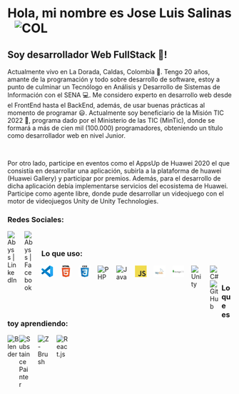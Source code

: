 # Hola, mi nombre es Jose Luis Salinas <img alig="right" alt="COL" width="22px" src="https://cdn-icons-png.flaticon.com/512/197/197575.png" style="padding-left:1rem;">

## Soy desarrollador Web FullStack 🧡!

Actualmente vivo en La Dorada, Caldas, Colombia :wedding:. Tengo 20 años, amante de la programación y todo sobre desarrollo de software, estoy a punto de culminar un Tecnólogo en Análisis y Desarrollo de Sistemas de Información con el SENA :computer:. Me considero experto en desarrollo web desde el FrontEnd hasta el BackEnd, además, de usar buenas prácticas al momento de programar :smiley:. Actualmente soy beneficiario de la Misión TIC 2022 :rocket:, programa dado por el Ministerio de las TIC (MinTic), donde se formará a más de cien mil (100.000) programadores, obteniendo un título como desarrollador web en nivel Junior.

<br>

Por otro lado, participe en eventos como el AppsUp de Huawei 2020 el que consistía en desarrollar una aplicación, subirla a la plataforma de huawei (Huawei Gallery) y participar por premios. Además, para el desarrollo de dicha aplicación debía implementarse servicios del ecosistema de Huawei. Participe como agente libre, donde pude desarrollar un videojuego con el motor de videojuegos Unity de Unity Technologies.

### Redes Sociales:

[<img align="left" alt="Abyss | LinkedIn" width="22px" src="https://cdn-icons.flaticon.com/png/512/3536/premium/3536505.png?token=exp=1648326467~hmac=8e74a3a68484c6191a1ebe61a0b5fe04" style="padding-right:1rem;"/>][linkedin]
[<img align="left" alt="Abyss | Facebook" width="22px" src="https://cdn-icons-png.flaticon.com/512/733/733547.png" style="padding-right:1rem;"/>][facebook]

<br>

### Lo que uso:

<img align="left" alt="Visual Studio Code" width="26px" src="https://raw.githubusercontent.com/github/explore/80688e429a7d4ef2fca1e82350fe8e3517d3494d/topics/visual-studio-code/visual-studio-code.png" style="padding-right:1rem;" />

<img align="left" alt="HTML5" width="26px" src="https://raw.githubusercontent.com/github/explore/80688e429a7d4ef2fca1e82350fe8e3517d3494d/topics/html/html.png" style="padding-right:1rem;" />

<img align="left" alt="CSS3" width="26px" src="https://raw.githubusercontent.com/github/explore/80688e429a7d4ef2fca1e82350fe8e3517d3494d/topics/css/css.png" style="padding-right:1rem;" />

<img align="left" alt="PHP" width="26px" src="https://cdn-icons-png.flaticon.com/512/919/919830.png" style="padding-right:1rem;" />

<img align="left" alt="Java" width="26px" src="https://cdn-icons-png.flaticon.com/512/226/226777.png" style="padding-right:1rem;" />

<img align="left" alt="JavaScript" width="26px" src="https://raw.githubusercontent.com/github/explore/80688e429a7d4ef2fca1e82350fe8e3517d3494d/topics/javascript/javascript.png" style="padding-right:1rem;" />

<img align="left" alt="MySQL" width="26px" src="https://raw.githubusercontent.com/github/explore/80688e429a7d4ef2fca1e82350fe8e3517d3494d/topics/mysql/mysql.png" style="padding-right:1rem;" />

<img align="left" alt="MongoDB" width="26px" src="https://raw.githubusercontent.com/github/explore/80688e429a7d4ef2fca1e82350fe8e3517d3494d/topics/mongodb/mongodb.png" style="padding-right:1rem;" />

<img align="left" alt="Unity" width="26px" src="https://cdn-icons-png.flaticon.com/512/5969/5969347.png" style="padding-right:1rem;" />

<img align="left" alt="C#" width="26px" src="https://cdn-icons-png.flaticon.com/512/6132/6132221.png" style="padding-right:1rem;" />

[<img align="left" alt="GitHub" width="26px" src="https://cdn-icons-png.flaticon.com/512/733/733553.png" />][github]

<br>

### Lo que estoy aprendiendo:

<img align="left" alt="Blender" width="26px" src="https://th.bing.com/th/id/R.9740cda421976c05c2a7f460d369ff92?rik=d%2fxBzgM3YLF%2bgA&pid=ImgRaw&r=0" style="padding-rigth:1rem;" />

<img align="left" alt="Substaince Painter" width="26px" src="https://cdn.iconscout.com/icon/free/png-256/adobe-substance-painter-2521749-2132641.png" style="padding-right:1rem;" />

<img align="left" alt="Z-Brush" width="26px" src="https://cdn.onlinewebfonts.com/svg/img_437112.png" style="padding-right:1rem;" />

<img align="left" alt="React.js" width="26px" src="https://cdn-icons-png.flaticon.com/512/1126/1126012.png" style="padding-right:1rem;" />

[github]: https://github.com/AbyssX10
[linkedin]: https://www.linkedin.com/in/jose-luis-gonzalez-salinas/
[facebook]: https://www.facebook.com/joseluis.salinas.3956
